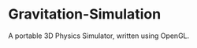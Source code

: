 Gravitation-Simulation
======================

A portable 3D Physics Simulator, written using OpenGL.
